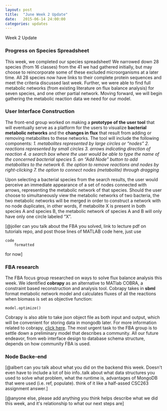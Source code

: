 ```yaml
---
layout: post
title:  "June Week 2 Update"
date:   2015-06-14 24:00:00
categories: updates
---
```


Week 2 Update

### Progress on Species Spreadsheet
This week, we completed our species spreadsheet! We narrowed down 28 species
(from 16 classes) from the 41 we had gathered initially, but may choose to
reincorporate some of these excluded microorganisms at a later time. All 28
species now have links to their complete protein sequences and meet the criteria
discussed last week. Further, we were able to find full metabolic networks (from
existing literature on flux balance analysis) for seven species, and one other
partial network. Moving forward, we will begin gathering the metabolic reaction
data we need for our model.

### User Interface Construction
The front-end group worked on making a **prototype of the user tool** that will eventually serve as a platform for the users to visualize **bacterial metabolic networks** and the **changes in flux** that result from adding or removing metabolites to these networks.
The tool will include the following components:
*1. metabolites represented by large circles or “nodes”*
*2. reactions represented by small circles*
*3. arrows indicating direction of reaction*
*4. a search box where the user would be able to type the name of the concerned bacterial species* 
*5. an “Add Node” button to add metabolites to the network*
*6. the option to remove reactions and nodes by right-clicking*
*7. the option to connect nodes (metabolite) through dragging*

Upon selecting a bacterial species from the search results, the user would perceive an immediate appearance of a set of nodes connected with arrows, representing the metabolic network of that species. Should the user choose to simultaneously view the metabolic networks of two bacteria, the two metabolic networks will be merged in order to construct a network with no node duplicates, in other words, if metabolite X is present in both species A and species B, the metabolic network of species A and B will only have only one circle labeled “X”. 

[@joller can you talk about the FBA you solved, link to lecture pdf on tutorials repo,
and post those lines of MATLAB code here, just use

```
code
    formatted
```

for now] 

### FBA research
The FBA focus group researched on ways to solve flux balance analysis this week.
We identified **cobrapy** as an alternative to MATlab COBRA, a constraint based
reconstruction and analysis tool. Cobrapy takes in **sbml** format metabolic
network model and calculates fluxes of all the reactions when biomass is set as
objective function:

```
model.optimize()
```
Cobrapy is also able to take json object file as both input and output, which
will be convenient for storing data in mongodb later. For more information
related to cobrapy, [click here](cobrapy.readthedocs.org/).  The most urgent
task to the FBA group is to settle down a preliminary model that describes a
community. All our future endeavor, from web interface design to database schema
structure, depends on how community FBA is used. 


### Node Backe-end
[@albert can you talk about what you did on the backend this week.
Doesn't even have to include a lot of bio info..talk about what data
structures you used to solve what problem, what the runtime is,
advantages of MongoDB that were used (i.e. ref, populate). think of 
it like a half-assed CSC263 assignment answer.]

[@anyone else, please add anything you think helps describe what
we did this week, and it's relationship to what our next steps are]
